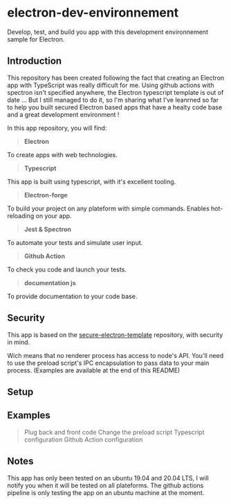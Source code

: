 # electron-dev-environnement

Develop, test, and build you app with this development environnement sample for Electron.

## Introduction

This repository has been created following the fact that creating an Electron app with TypeScript was really difficult for me. Using github actions with spectron isn't specified anywhere, the Electron typescript template is out of date ... But I still managed to do it, so I'm sharing what I've leanrned so far to help you built secured Electron based apps that have a healty code base and a great development environment !

In this app repository, you will find:

> **Electron**

To create apps with web technologies.

> **Typescript**

This app is built using typescript, with it's excellent tooling.

> **Electron-forge**

To build your project on any plateform with simple commands.
Enables hot-reloading on your app.

> **Jest & Spectron**

To automate your tests and simulate user input.

> **Github Action**

To check you code and launch your tests.

> **documentation js**

To provide documentation to your code base.

## Security

This app is based on the [secure-electron-template](https://github.com/reZach/secure-electron-template) repository, with security in mind.

Wich means that no renderer process has access to node's API. You'll need to use the preload script's IPC encapsulation to pass data to your main process. (Examples are available at the end of this README)

## Setup

## Examples

> Plug back and front code
> Change the preload script
> Typescript configuration
> Github Action configuration

## Notes

This app has only been tested on an ubuntu 19.04 and 20.04 LTS, I will notify you when it will be tested on all plateforms.
The github actions pipeline is only testing the app on an ubuntu machine at the moment.